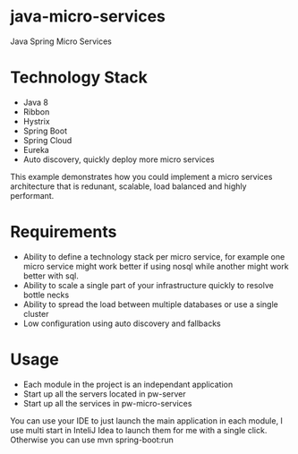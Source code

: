 # java-micro-services
Java Spring Micro Services

# Technology Stack
- Java 8
- Ribbon
- Hystrix
- Spring Boot
- Spring Cloud
- Eureka
- Auto discovery, quickly deploy more micro services

This example demonstrates how you could implement a micro services architecture that is redunant, scalable, load balanced
and highly performant.

# Requirements
- Ability to define a technology stack per micro service, for example one micro service might work better if using nosql while another might work better with sql.
- Ability to scale a single part of your infrastructure quickly to resolve bottle necks
- Ability to spread the load between multiple databases or use a single cluster
- Low configuration using auto discovery and fallbacks

# Usage
- Each module in the project is an independant application
- Start up all the servers located in pw-server
- Start up all the services in pw-micro-services

You can use your IDE to just launch the main application in each module, I use multi start in InteliJ Idea to launch them for me
with a single click. Otherwise you can use mvn spring-boot:run
